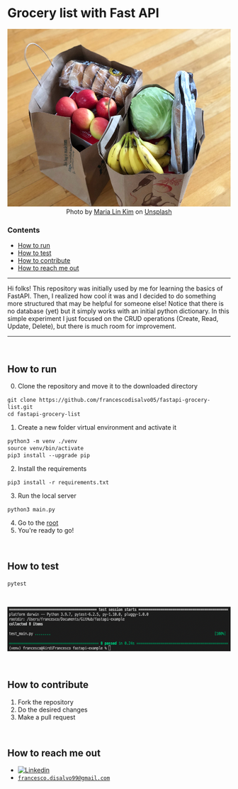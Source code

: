 # Grocery list with Fast API

<p align="center">
  <img src="https://github.com/francescodisalvo05/fastapi-grocery-list/blob/main/images/wallpaper.jpg" height="400px"/> <br />
  Photo by <a href="https://unsplash.com/@mrsmaria?utm_source=unsplash&utm_medium=referral&utm_content=creditCopyText">Maria Lin Kim</a> on <a href="https://unsplash.com/s/photos/grocery-list?utm_source=unsplash&utm_medium=referral&utm_content=creditCopyText">Unsplash</a>
</p>

### Contents
- [How to run](#howtorun)
- [How to test](#howtotest)
- [How to contribute](#howtocontribute)
- [How to reach me out](#howtoreachmeout)

------------------------

Hi folks! This repository was initially used by me for learning the basics of FastAPI. Then, I realized how cool it was and I decided to do something more structured that may be helpful for someone else! Notice that there is no database (yet) but it simply works with an initial python dictionary. In this simple experiment I just focused on the CRUD operations (Create, Read, Update, Delete), but there is much room for improvement. 

___________________
<br />

<a name="howtorun"/>

## How to run
0. Clone the repository and move it to the downloaded directory
```
git clone https://github.com/francescodisalvo05/fastapi-grocery-list.git
cd fastapi-grocery-list
```
1. Create a new folder virtual environment and activate it
```
python3 -m venv ./venv
source venv/bin/activate
pip3 install --upgrade pip
```
2. Install the requirements
```
pip3 install -r requirements.txt
```
3. Run the local server
```
python3 main.py
```

4. Go to the [root](http://localhost:8000")
5. You're ready to go! 

<br />

<a name="howtotest"/>

## How to test
```
pytest
```

<br />
<p align="center">
  <img src="https://github.com/francescodisalvo05/fastapi-grocery-list/blob/main/images/pytest.png" height="100px"/>
</p>

<br />

<a name="howtocontribute"/>

## How to contribute
1. Fork the repository
2. Do the desired changes
3. Make a pull request

<br />

<a name="howtoreachmeout"/>

## How to reach me out
* [![Linkedin](https://img.shields.io/badge/-LinkedIn-blue?style=flat&logo=Linkedin&logoColor=white)](https://www.linkedin.com/in/francescodisalvo-pa/)
* [`francesco.disalvo99@gmail.com`](mailto:francesco.disalvo99@gmail.com)


